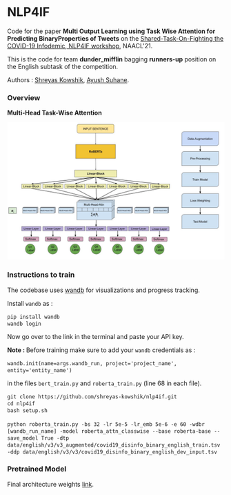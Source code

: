 # NLP4IF

Code for the paper <b>Multi Output Learning using Task Wise Attention for Predicting BinaryProperties of Tweets</b> on the <a href="https://gitlab.com/NLP4IF/nlp4if-2021">Shared-Task-On-Fighting the COVID-19 Infodemic, NLP4IF workshop</a>, NAACL'21.

This is the code for team <b>dunder_mifflin</b> bagging <b>runners-up</b> position on the English subtask of the competition.

Authors : <a href="github.com/shreyas-kowshik">Shreyas Kowshik</a>, <a href="github.com/amsuhane">Ayush Suhane</a>.

### Overview

<b>Multi-Head Task-Wise Attention</b>

![Proposed Architecture](bin/architecture.jpg)

### Instructions to train

The codebase uses <a href="wandb.ai">wandb</a> for visualizations and progress tracking.

Install `wandb` as :

```
pip install wandb
wandb login
```

Now go over to the link in the terminal and paste your API key.

<b>Note : </b> Before training make sure to add your `wandb` credentials as :

```
wandb.init(name=args.wandb_run, project='project_name', entity='entity_name')
```

in the files `bert_train.py` and `roberta_train.py` (line 68 in each file).

```
git clone https://github.com/shreyas-kowshik/nlp4if.git
cd nlp4if
bash setup.sh

python roberta_train.py -bs 32 -lr 5e-5 -lr_emb 5e-6 -e 60 -wdbr [wandb_run_name] -model roberta_attn_classwise --base roberta-base --save_model True -dtp data/english/v3/v3_augmented/covid19_disinfo_binary_english_train.tsv -ddp data/english/v3/v3/covid19_disinfo_binary_english_dev_input.tsv
```

### Pretrained Model

Final architecture weights <a href="https://bit.ly/3tMFwgZ">link</a>.